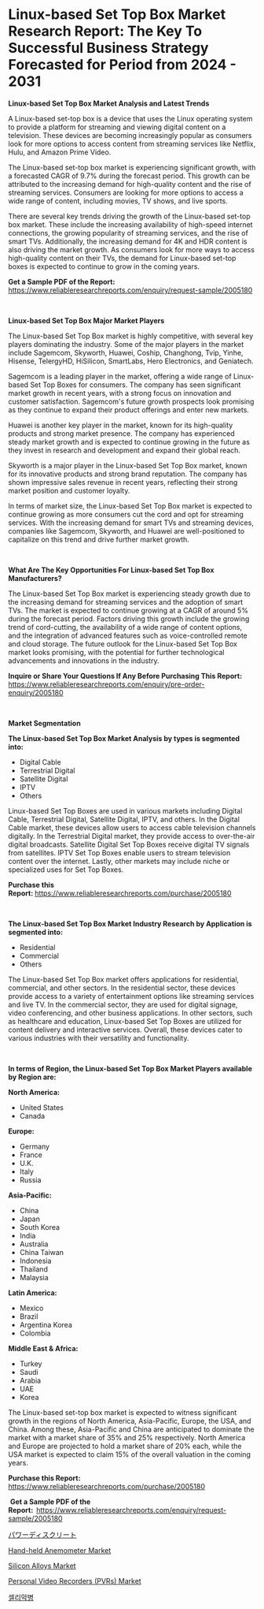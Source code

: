 <p><h1>Linux-based Set Top Box Market Research Report: The Key To Successful Business Strategy Forecasted for Period from 2024 - 2031</h1></p><p><strong>Linux-based Set Top Box Market Analysis and Latest Trends</strong></p>
<p><p>A Linux-based set-top box is a device that uses the Linux operating system to provide a platform for streaming and viewing digital content on a television. These devices are becoming increasingly popular as consumers look for more options to access content from streaming services like Netflix, Hulu, and Amazon Prime Video.</p><p>The Linux-based set-top box market is experiencing significant growth, with a forecasted CAGR of 9.7% during the forecast period. This growth can be attributed to the increasing demand for high-quality content and the rise of streaming services. Consumers are looking for more options to access a wide range of content, including movies, TV shows, and live sports.</p><p>There are several key trends driving the growth of the Linux-based set-top box market. These include the increasing availability of high-speed internet connections, the growing popularity of streaming services, and the rise of smart TVs. Additionally, the increasing demand for 4K and HDR content is also driving the market growth. As consumers look for more ways to access high-quality content on their TVs, the demand for Linux-based set-top boxes is expected to continue to grow in the coming years.</p></p>
<p><strong>Get a Sample PDF of the Report:&nbsp;</strong> <a href="https://www.reliableresearchreports.com/enquiry/request-sample/2005180">https://www.reliableresearchreports.com/enquiry/request-sample/2005180</a></p>
<p>&nbsp;</p>
<p><strong>Linux-based Set Top Box Major Market Players</strong></p>
<p><p>The Linux-based Set Top Box market is highly competitive, with several key players dominating the industry. Some of the major players in the market include Sagemcom, Skyworth, Huawei, Coship, Changhong, Tvip, Yinhe, Hisense, TelergyHD, HiSilicon, SmartLabs, Hero Electronics, and Geniatech.</p><p>Sagemcom is a leading player in the market, offering a wide range of Linux-based Set Top Boxes for consumers. The company has seen significant market growth in recent years, with a strong focus on innovation and customer satisfaction. Sagemcom's future growth prospects look promising as they continue to expand their product offerings and enter new markets.</p><p>Huawei is another key player in the market, known for its high-quality products and strong market presence. The company has experienced steady market growth and is expected to continue growing in the future as they invest in research and development and expand their global reach.</p><p>Skyworth is a major player in the Linux-based Set Top Box market, known for its innovative products and strong brand reputation. The company has shown impressive sales revenue in recent years, reflecting their strong market position and customer loyalty.</p><p>In terms of market size, the Linux-based Set Top Box market is expected to continue growing as more consumers cut the cord and opt for streaming services. With the increasing demand for smart TVs and streaming devices, companies like Sagemcom, Skyworth, and Huawei are well-positioned to capitalize on this trend and drive further market growth.</p></p>
<p>&nbsp;</p>
<p><strong>What Are The Key Opportunities For Linux-based Set Top Box Manufacturers?</strong></p>
<p><p>The Linux-based Set Top Box market is experiencing steady growth due to the increasing demand for streaming services and the adoption of smart TVs. The market is expected to continue growing at a CAGR of around 5% during the forecast period. Factors driving this growth include the growing trend of cord-cutting, the availability of a wide range of content options, and the integration of advanced features such as voice-controlled remote and cloud storage. The future outlook for the Linux-based Set Top Box market looks promising, with the potential for further technological advancements and innovations in the industry.</p></p>
<p><strong>Inquire or Share Your Questions If Any Before Purchasing This Report:</strong> <a href="https://www.reliableresearchreports.com/enquiry/pre-order-enquiry/2005180">https://www.reliableresearchreports.com/enquiry/pre-order-enquiry/2005180</a></p>
<p>&nbsp;</p>
<p><strong>Market Segmentation</strong></p>
<p><strong>The Linux-based Set Top Box Market Analysis by types is segmented into:</strong></p>
<p><ul><li>Digital Cable</li><li>Terrestrial Digital</li><li>Satellite Digital</li><li>IPTV</li><li>Others</li></ul></p>
<p><p>Linux-based Set Top Boxes are used in various markets including Digital Cable, Terrestrial Digital, Satellite Digital, IPTV, and others. In the Digital Cable market, these devices allow users to access cable television channels digitally. In the Terrestrial Digital market, they provide access to over-the-air digital broadcasts. Satellite Digital Set Top Boxes receive digital TV signals from satellites. IPTV Set Top Boxes enable users to stream television content over the internet. Lastly, other markets may include niche or specialized uses for Set Top Boxes.</p></p>
<p><strong>Purchase this Report:&nbsp;</strong><a href="https://www.reliableresearchreports.com/purchase/2005180">https://www.reliableresearchreports.com/purchase/2005180</a></p>
<p>&nbsp;</p>
<p><strong>The Linux-based Set Top Box Market Industry Research by Application is segmented into:</strong></p>
<p><ul><li>Residential</li><li>Commercial</li><li>Others</li></ul></p>
<p><p>The Linux-based Set Top Box market offers applications for residential, commercial, and other sectors. In the residential sector, these devices provide access to a variety of entertainment options like streaming services and live TV. In the commercial sector, they are used for digital signage, video conferencing, and other business applications. In other sectors, such as healthcare and education, Linux-based Set Top Boxes are utilized for content delivery and interactive services. Overall, these devices cater to various industries with their versatility and functionality.</p></p>
<p>&nbsp;</p>
<p><strong>In terms of Region, the Linux-based Set Top Box Market Players available by Region are:</strong></p>
<p>
    <p> <strong> North America: </strong>
        <ul>
            <li>United States</li>
            <li>Canada</li>
        </ul>
        </p> 
    <p> <strong> Europe: </strong>
        <ul>
            <li>Germany</li>
            <li>France</li>
            <li>U.K.</li>
            <li>Italy</li>
            <li>Russia</li>
        </ul>
        </p> 
    <p> <strong> Asia-Pacific: </strong>
        <ul>
            <li>China</li>
            <li>Japan</li>
            <li>South Korea</li>
            <li>India</li>
            <li>Australia</li>
            <li>China Taiwan</li>
            <li>Indonesia</li>
            <li>Thailand</li>
            <li>Malaysia</li>
        </ul>
        </p> 
    <p> <strong> Latin America: </strong>
        <ul>
            <li>Mexico</li>
            <li>Brazil</li>
            <li>Argentina Korea</li>
            <li>Colombia</li>
        </ul>
        </p> 
    <p> <strong> Middle East & Africa: </strong>
        <ul>
            <li>Turkey</li>
            <li>Saudi</li>
            <li>Arabia</li>
            <li>UAE</li>
            <li>Korea</li>
        </ul>
    </p>
    </p>
<p><p>The Linux-based set-top box market is expected to witness significant growth in the regions of North America, Asia-Pacific, Europe, the USA, and China. Among these, Asia-Pacific and China are anticipated to dominate the market with a market share of 35% and 25% respectively. North America and Europe are projected to hold a market share of 20% each, while the USA market is expected to claim 15% of the overall valuation in the coming years.</p></p>
<p><strong>Purchase this Report: </strong><a href="https://www.reliableresearchreports.com/purchase/2005180">https://www.reliableresearchreports.com/purchase/2005180</a></p>
<p>&nbsp;<strong>Get a Sample PDF of the Report:&nbsp;&nbsp;</strong><a href="https://www.reliableresearchreports.com/enquiry/request-sample/2005180">https://www.reliableresearchreports.com/enquiry/request-sample/2005180</a></p>
<p><strong></strong></p>
<p><p><a href="https://medium.com/@johca23/%E3%83%91%E3%83%AF%E3%83%BC%E3%83%87%E3%82%A3%E3%82%B9%E3%82%AF%E3%83%AA%E3%83%BC%E3%83%88%E5%B8%82%E5%A0%B4%E8%A6%8F%E6%A8%A1-%E5%B8%82%E5%A0%B4%E5%B1%95%E6%9C%9B%E3%81%A8%E5%B8%82%E5%A0%B4%E4%BA%88%E6%B8%AC-2024%E5%B9%B4%E3%81%8B%E3%82%892031%E5%B9%B4%E3%81%BE%E3%81%A7-575bd5080a29">パワーディスクリート</a></p><p><a href="https://github.com/jerrycopelandthomaswsqd8q/Market-Research-Report-List-1/blob/main/hand-held-anemometer-market.md">Hand-held Anemometer Market</a></p><p><a href="https://view.publitas.com/reportprime-1/silicon-alloys-market-size-2024-2031-global-industrial-analysis-key-geographical-regions-market-share-top-key-players-product-types-and-forecast-research-report/">Silicon Alloys Market</a></p><p><a href="https://github.com/brenzgnarento/Market-Research-Report-List-1/blob/main/personal-video-recorders-pvrs-market.md">Personal Video Recorders (PVRs) Market</a></p><p><a href="https://medium.com/@justine-lowinger/%EC%84%B8%EB%A6%AC%EC%95%85%EB%B3%91-%EC%8B%9C%EC%9E%A5-%EC%A0%84%EB%A7%9D-%EC%82%B0%EC%97%85-%EA%B0%9C%EC%9A%94-%EB%B0%8F-%EC%98%88%EC%B8%A1-2024%EB%85%84%EB%B6%80%ED%84%B0-2031%EB%85%84-feabbc2e0045">셀리악병</a></p></p>